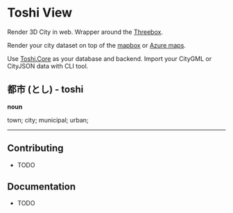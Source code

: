 # Toshi View

Render 3D City in web. Wrapper around the [Threebox](https://github.com/jscastro76/threebox/tree/master).

Render your city dataset on top of the [mapbox](https://www.mapbox.com/) or [Azure maps](https://azure.microsoft.com/en-us/products/azure-maps).

Use [Toshi.Core](https://github.com/sebastianstupak/toshi-core) as your database and backend. Import your CityGML or CityJSON data with CLI tool.

## 都市 (とし) - toshi

**noun**

town; city; municipal; urban;

---

## Contributing

- TODO

## Documentation

- TODO
